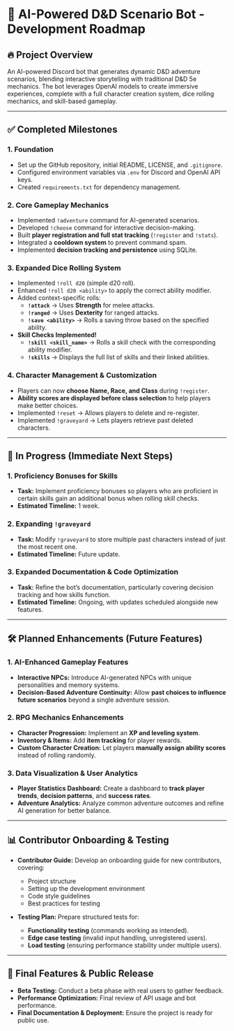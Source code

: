 # 📜 AI-Powered D&D Scenario Bot - Development Roadmap

## 🔥 Project Overview

An AI-powered Discord bot that generates dynamic D&D adventure scenarios, blending interactive storytelling with traditional D&D 5e mechanics. The bot leverages OpenAI models to create immersive experiences, complete with a full character creation system, dice rolling mechanics, and skill-based gameplay.

---
## ✅ Completed Milestones

### **1. Foundation**
- Set up the GitHub repository, initial README, LICENSE, and `.gitignore`.
- Configured environment variables via `.env` for Discord and OpenAI API keys.
- Created `requirements.txt` for dependency management.

### **2. Core Gameplay Mechanics**
- Implemented `!adventure` command for AI-generated scenarios.
- Developed `!choose` command for interactive decision-making.
- Built **player registration and full stat tracking** (`!register` and `!stats`).
- Integrated a **cooldown system** to prevent command spam.
- Implemented **decision tracking and persistence** using SQLite.

### **3. Expanded Dice Rolling System**
- Implemented `!roll d20` (simple d20 roll).
- Enhanced `!roll d20 <ability>` to apply the correct ability modifier.
- Added context-specific rolls:
  - **`!attack`** → Uses **Strength** for melee attacks.
  - **`!ranged`** → Uses **Dexterity** for ranged attacks.
  - **`!save <ability>`** → Rolls a saving throw based on the specified ability.
- **Skill Checks Implemented!**
  - **`!skill <skill_name>`** → Rolls a skill check with the corresponding ability modifier.
  - **`!skills`** → Displays the full list of skills and their linked abilities.

### **4. Character Management & Customization**
- Players can now **choose Name, Race, and Class** during `!register`.
- **Ability scores are displayed before class selection** to help players make better choices.
- Implemented `!reset` → Allows players to delete and re-register.
- Implemented `!graveyard` → Lets players retrieve past deleted characters.


---
## 🚀 In Progress (Immediate Next Steps)

### **1. Proficiency Bonuses for Skills**
- **Task:** Implement proficiency bonuses so players who are proficient in certain skills gain an additional bonus when rolling skill checks.
- **Estimated Timeline:** 1 week.

### **2. Expanding `!graveyard`**
- **Task:** Modify `!graveyard` to store multiple past characters instead of just the most recent one.
- **Estimated Timeline:** Future update.

### **3. Expanded Documentation & Code Optimization**
- **Task:** Refine the bot’s documentation, particularly covering decision tracking and how skills function.
- **Estimated Timeline:** Ongoing, with updates scheduled alongside new features.

---

## 🛠 Planned Enhancements (Future Features)

### **1. AI-Enhanced Gameplay Features**
- **Interactive NPCs:** Introduce AI-generated NPCs with unique personalities and memory systems.
- **Decision-Based Adventure Continuity:** Allow **past choices to influence future scenarios** beyond a single adventure session.

### **2. RPG Mechanics Enhancements**
- **Character Progression:** Implement an **XP and leveling system**.
- **Inventory & Items:** Add **item tracking** for player rewards.
- **Custom Character Creation:** Let players **manually assign ability scores** instead of rolling randomly.

### **3. Data Visualization & User Analytics**
- **Player Statistics Dashboard:** Create a dashboard to **track player trends**, **decision patterns**, and **success rates**.
- **Adventure Analytics:** Analyze common adventure outcomes and refine AI generation for better balance.

---

## 📊 Contributor Onboarding & Testing

- **Contributor Guide:** Develop an onboarding guide for new contributors, covering:
  - Project structure
  - Setting up the development environment
  - Code style guidelines
  - Best practices for testing
  
- **Testing Plan:** Prepare structured tests for:
  - **Functionality testing** (commands working as intended).
  - **Edge case testing** (invalid input handling, unregistered users).
  - **Load testing** (ensuring performance stability under multiple users).

---

## 🏁 Final Features & Public Release

- **Beta Testing:** Conduct a beta phase with real users to gather feedback.
- **Performance Optimization:** Final review of API usage and bot performance.
- **Final Documentation & Deployment:** Ensure the project is ready for public use.